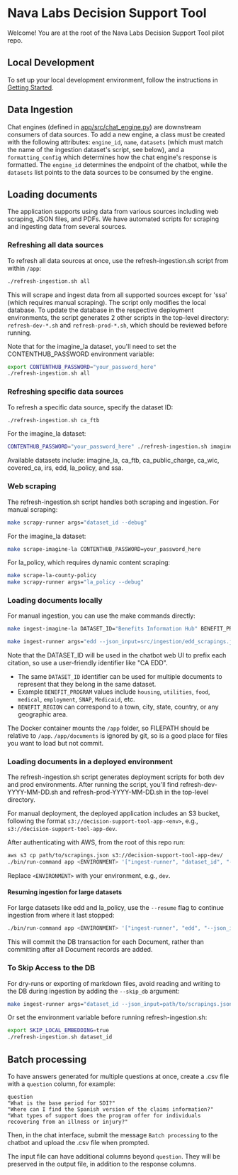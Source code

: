# Nava Labs Decision Support Tool

Welcome! You are at the root of the Nava Labs Decision Support Tool pilot repo.

## Local Development

To set up your local development environment, follow the instructions in [Getting Started](docs/app/getting-started.md).

## Data Ingestion

Chat engines (defined in [app/src/chat_engine.py](https://github.com/navapbc/labs-decision-support-tool/blob/main/app/src/chat_engine.py)) are downstream consumers of data sources. To add a new engine, a class must be created with the following attributes: `engine_id`, `name`, `datasets` (which must match the name of the ingestion dataset's script, see below), and a `formatting_config` which determines how the chat engine's response is formatted.
The `engine_id` determines the endpoint of the chatbot, while the `datasets` list points to the data sources to be consumed by the engine.

## Loading documents

The application supports using data from various sources including web scraping, JSON files, and PDFs. We have automated scripts for scraping and ingesting data from several sources.

### Refreshing all data sources

To refresh all data sources at once, use the refresh-ingestion.sh script from within `/app`:

```bash
./refresh-ingestion.sh all
```

This will scrape and ingest data from all supported sources except for 'ssa' (which requires manual scraping). The script only modifies the local database. To update the database in the respective deployment environments, the script generates 2 other scripts in the top-level directory: `refresh-dev-*.sh` and `refresh-prod-*.sh`, which should be reviewed before running.

Note that for the imagine_la dataset, you'll need to set the CONTENTHUB_PASSWORD environment variable:

```bash
export CONTENTHUB_PASSWORD="your_password_here"
./refresh-ingestion.sh all
```

### Refreshing specific data sources

To refresh a specific data source, specify the dataset ID:

```bash
./refresh-ingestion.sh ca_ftb
```

For the imagine_la dataset:

```bash
CONTENTHUB_PASSWORD="your_password_here" ./refresh-ingestion.sh imagine_la
```

Available datasets include: imagine_la, ca_ftb, ca_public_charge, ca_wic, covered_ca, irs, edd, la_policy, and ssa.

### Web scraping

The refresh-ingestion.sh script handles both scraping and ingestion. For manual scraping:

```bash
make scrapy-runner args="dataset_id --debug"
```

For the imagine_la dataset:

```bash
make scrape-imagine-la CONTENTHUB_PASSWORD=your_password_here
```

For la_policy, which requires dynamic content scraping:

```bash
make scrape-la-county-policy
make scrapy-runner args="la_policy --debug"
```

### Loading documents locally

For manual ingestion, you can use the make commands directly:

```bash
make ingest-imagine-la DATASET_ID="Benefits Information Hub" BENEFIT_PROGRAM=mixed BENEFIT_REGION=California FILEPATH=src/ingestion/imagine_la/scrape/pages
```

```bash
make ingest-runner args="edd --json_input=src/ingestion/edd_scrapings.json"
```

Note that the DATASET_ID will be used in the chatbot web UI to prefix each citation, so use a user-friendly identifier like "CA EDD".

- The same `DATASET_ID` identifier can be used for multiple documents to represent that they belong in the same dataset.
- Example `BENEFIT_PROGRAM` values include `housing`, `utilities`, `food`, `medical`, `employment`, `SNAP`, `Medicaid`, etc.
- `BENEFIT_REGION` can correspond to a town, city, state, country, or any geographic area.

The Docker container mounts the `/app` folder, so FILEPATH should be relative to `/app`. `/app/documents` is ignored by git, so is a good place for files you want to load but not commit.

### Loading documents in a deployed environment

The refresh-ingestion.sh script generates deployment scripts for both dev and prod environments. After running the script, you'll find refresh-dev-YYYY-MM-DD.sh and refresh-prod-YYYY-MM-DD.sh in the top-level directory.

For manual deployment, the deployed application includes an S3 bucket, following the format `s3://decision-support-tool-app-<env>`, e.g., `s3://decision-support-tool-app-dev`.

After authenticating with AWS, from the root of this repo run:

```bash
aws s3 cp path/to/scrapings.json s3://decision-support-tool-app-dev/
./bin/run-command app <ENVIRONMENT> '["ingest-runner", "dataset_id", "--json_input", "s3://decision-support-tool-app-dev/scrapings.json"]'
```

Replace `<ENVIRONMENT>` with your environment, e.g., `dev`.

#### Resuming ingestion for large datasets

For large datasets like edd and la_policy, use the `--resume` flag to continue ingestion from where it last stopped:

```bash
./bin/run-command app <ENVIRONMENT> '["ingest-runner", "edd", "--json_input", "s3://decision-support-tool-app-dev/edd/edd_scrapings.json", "--resume"]'
```

This will commit the DB transaction for each Document, rather than committing after all Document records are added.

### To Skip Access to the DB

For dry-runs or exporting of markdown files, avoid reading and writing to the DB during ingestion by adding the `--skip_db` argument:

```bash
make ingest-runner args="dataset_id --json_input=path/to/scrapings.json --skip_db"
```

Or set the environment variable before running refresh-ingestion.sh:

```bash
export SKIP_LOCAL_EMBEDDING=true
./refresh-ingestion.sh dataset_id
```

## Batch processing

To have answers generated for multiple questions at once, create a .csv file with a `question` column, for example:

```
question
"What is the base period for SDI?"
"Where can I find the Spanish version of the claims information?"
"What types of support does the program offer for individuals recovering from an illness or injury?"
```

Then, in the chat interface, submit the message `Batch processing` to the chatbot and upload the .csv file when prompted.

The input file can have additional columns beyond `question`. They will be preserved in the output file, in addition to the response columns.
